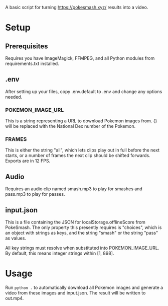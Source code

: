 A basic script for turning https://pokesmash.xyz/ results into a video.

# Setup

## Prerequisites
Requires you have ImageMagick, FFMPEG, and all Python modules from requirements.txt installed.

## .env
After setting up your files, copy .env.default to .env and change any options needed. 

### POKEMON_IMAGE_URL
This is a string representing a URL to download Pokemon images from. {} will be replaced with the National Dex number of the Pokemon.

### FRAMES
This is either the string "all", which lets clips play out in full before the next starts, or a number of frames the next clip should be shifted forwards. Exports are in 12 FPS.

## Audio
Requires an audio clip named smash.mp3 to play for smashes and pass.mp3 to play for passes.

## input.json
This is a file containing the JSON for localStorage.offlineScore from PokeSmash. The only property this presently requires is "choices", which is an object with strings as keys, and the string "smash" or the string "pass" as values.

All key strings must resolve when substituted into POKEMON_IMAGE_URL. By default, this means integer strings within [1, 898].

# Usage
Run `python .` to automatically download all Pokemon images and generate a video from these images and input.json. The result will be written to out.mp4.